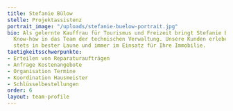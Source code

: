 ```yaml
---
title: Stefanie Bülow
stelle: Projektassistenz
portrait_image: "/uploads/stefanie-buelow-portrait.jpg"
bio: Als gelernte Kauffrau für Tourismus und Freizeit bringt Stefanie Bülow jede Menge
  Know-how in das Team der technischen Verwaltung. Unsere Kunden erleben sie dabei
  stets in bester Laune und immer im Einsatz für Ihre Immobilie.
taetigkeitsschwerpunkte:
- Erteilen von Reparaturaufträgen
- Anfrage Kostenangebote
- Organisation Termine
- Koordination Hausmeister
- Schlüsselbestellungen
order: 6
layout: team-profile
---
```



